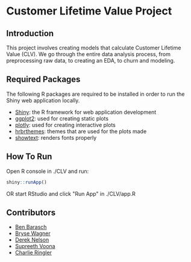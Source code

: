 # Customer Lifetime Value Project

## Introduction

This project involves creating models that calculate Customer Lifetime Value (CLV). We go through the entire data analysis process, from preprocessing raw data, to creating an EDA, to churn and modeling.

## Required Packages

The following R packages are required to be installed in order to run the Shiny web application locally.

- [Shiny](https://shiny.rstudio.com/): the R framework for web application development
- [ggplot2](https://ggplot2.tidyverse.org/): used for creating static plots
- [plotly](https://plotly.com/r/): used for creating interactive plots
- [hrbrthemes](https://github.com/hrbrmstr/hrbrthemes): themes that are used for the plots made
- [showtext](https://cran.rstudio.com/web/packages/showtext/vignettes/introduction.html): renders fonts properly

## How To Run

Open R console in ./CLV and run:

```R
shiny::runApp()
```

OR start RStudio and click "Run App" in ./CLV/app.R

## Contributors

- [Ben Barasch](https://github.com/orgs/CSE5915-Team/people/bbarasch)
- [Bryse Wagner](https://github.com/orgs/CSE5915-Team/people/bryse1225)
- [Derek Nelson](https://github.com/orgs/CSE5915-Team/people/Megaden44)
- [Supreeth Voona](https://github.com/orgs/CSE5915-Team/people/supreethvoona)
- [Charlie Ringler](https://github.com/orgs/CSE5915-Team/people/Pike1z)
